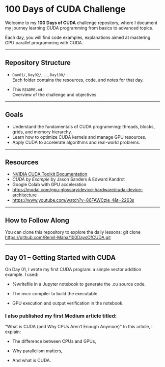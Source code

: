 # 100 Days of CUDA Challenge

Welcome to my **100 Days of CUDA** challenge repository, where I document my journey learning CUDA programming from basics to advanced topics.

Each day, you will find code examples, explanations  aimed at mastering GPU parallel programming with CUDA.

---

## Repository Structure

- `Day01/`, `Day02/`, ..., `Day100/` :  
  Each folder contains the resources, code, and notes for that day.

- This `README.md` :  
  Overview of the challenge and objectives.

---

## Goals

- Understand the fundamentals of CUDA programming: threads, blocks, grids, and memory hierarchy.
- Learn how to optimize CUDA kernels and manage GPU resources.
- Apply CUDA to accelerate algorithms and real-world problems.
---

## Resources

- [NVIDIA CUDA Toolkit Documentation](https://docs.nvidia.com/cuda/)
- *CUDA by Example* by Jason Sanders & Edward Kandrot
- Google Colab with GPU acceleration
- https://modal.com/gpu-glossary/device-hardware/cuda-device-architecture
- https://www.youtube.com/watch?v=86FAWCzIe_4&t=2263s

---

## How to Follow Along

You can clone this repository to explore the daily lessons:   git clone https://github.com/Remil-Maha/100DaysOfCUDA.git

---

## Day 01 – Getting Started with CUDA
On Day 01, I wrote my first CUDA program: a simple vector addition example.
I used:

- %writefile in a Jupyter notebook to generate the .cu source code.

- The nvcc compiler to build the executable.

- GPU execution and output verification in the notebook.


### I also published my first Medium article titled:
"What is CUDA (and Why CPUs Aren’t Enough Anymore)"
In this article, I explain:

- The difference between CPUs and GPUs,

- Why parallelism matters,

- And what is CUDA.



